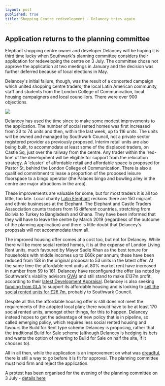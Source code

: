 ```yaml
---
layout: post
published: true
title: Shopping Centre redevelopment - Delancey tries again
---
```

## Application returns to the planning committee

Elephant shopping centre owner and developer Delancey will be hoping it is third time lucky when Southwark's planning committee considers their application for redeveloping the centre on 3 July.  The committee chose not approve the application at two meetings in January and the decision was further deferred because of local elections in May.  

Delancey's initial failure, though, was the result of a concerted campaign which united shopping centre traders, the local Latin American community, staff and students from the London College of Communication,  local housing campaigners and local councillors.  There were over 900 objections.

![](http://35percent.org/img/stoptheelephant.jpg)

Delancey has used the time since to make some modest improvements to the application.  The number of social rented homes was first increased from 33 to 74 units and then, within the last week, up to 116 units.  The units will be owned and managed by Southwark Council, not a private sector registered provider as previously proposed.  Interim retail units are also being built, to accommodate at least some of the displaced traders, on Castle Sq, just over the railway from the centre.  Any trader within the 'red-line' of the development will be eligible for support from the relocation strategy.  A 'cluster' of affordable retail and affordable space is proposed for Pastor St, behind the London College of Communication.  There is also a qualified commitment to lease a proportion of the proposed leisure floorspace to a bingo operator (the Palaces bingo and bowling alley in the centre are major attractions in the area).

These improvements are valuable for some, but for most traders it is all too little, too late. Local charity [Latin Elephant](http://latinelephant.org/) reckons there are 150 migrant and ethnic businesses at the Elephant.  The Elephant and Castle Traders Asssociation counts traders from 16 different countries, stretching from Bolivia to Turkey to Bangladesh and Ghana. They have been informed that they will have to leave the centre by March 2019 (regardless of the outcome of the planning application) and there is little doubt that Delancey's proposals will not accommodate them all.

The improved housing offer comes at a cost too, but not for Delancey.  While there will be more social rented homes, it is at the expense of London Living Rent units, much favoured by Mayor Sadiq Khan as the best tenure for households  with middle incomes up to £60k per annum; these have been reduced from 158 in the original proposal to 53 units in the latest offer.  At the same time the affordable rent units at 80% market rent have increased in number from 59 to 161.  Delancey have reconfigured the offer (as noted by Southwark's viability advisors [GVA](http://planbuild.southwark.gov.uk/documents/?GetDocument=%7b%7b%7b!PQ%2bQOpAIvwfn4d1Q2xLk5w%3d%3d!%7d%7d%7d))
and still stand to make £137m profit, according to their [latest Development Appraisal](http://planbuild.southwark.gov.uk/documents/?GetDocument=%7b%7b%7b!eW5y4yYs725p%2bJMli9Cf8g%3d%3d!%7d%7d%7d).  Delancey is also seeking [funding from GLA](http://planbuild.southwark.gov.uk/documents/?GetDocument=%7b%7b%7b!b5xBNaYRSleWlYx6oXVrEA%3d%3d!%7d%7d%7d) to support its affordable housing and is looking to [sell the social rented units for £26.7m](http://planbuild.southwark.gov.uk/documents/?GetDocument=%7b%7b%7b!eW5y4yYs725p%2bJMli9Cf8g%3d%3d!%7d%7d%7d), probably to Southwark Council.

Despite all this the affordable housing offer is still does not meet the requirements of the adopted local plan; there would have to be at least 170 social rented units, amongst other things, for this to happen.  Delancey instead hopes to get the advantage of new policy that is in pipeline, so called emerging policy, which requires less social rented housing and favours the Build for Rent type scheme Delancey is proposing, rather that the traditional Build for Sale scheme (although Delancey is hedging its bets and wants the option of reverting to Build for Sale on half the site, if it chooses to).

All in all then, while the application is an improvement on what was [dreadful](http://35percent.org/2017-09-23-elephant-castle-shopping-centre-update/), there is still a way to go before it is fit for approval.  The planning committee must hold firm and reject the application.

A protest has been organised for the evening of the planning committee on 3 July - [details here]( https://www.facebook.com/events/167374030786608/.)
